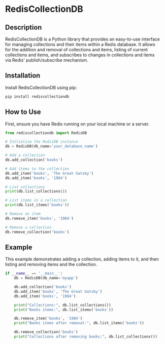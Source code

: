 
# RedisCollectionDB

## Description
RedisCollectionDB is a Python library that provides an easy-to-use interface for managing collections and their items within a Redis database. It allows for the addition and removal of collections and items, listing of current collections and items, and subscribes to changes in collections and items via Redis' publish/subscribe mechanism.

## Installation
Install RedisCollectionDB using pip:

```bash
pip install rediscollectiondb
```

## How to Use
First, ensure you have Redis running on your local machine or a server.

```python
from rediscollectiondb import RedisDB

# Initialize the RedisDB instance
db = RedisDB(db_name='your_database_name')

# Add a collection
db.add_collection('books')

# Add items to the collection
db.add_item('books', 'The Great Gatsby')
db.add_item('books', '1984')

# List collections
print(db.list_collections())

# List items in a collection
print(db.list_items('books'))

# Remove an item
db.remove_item('books', '1984')

# Remove a collection
db.remove_collection('books')
```

## Example
This example demonstrates adding a collection, adding items to it, and then listing and removing items and the collection.

```python
if __name__ == '__main__':
    db = RedisDB(db_name='myapp')

    db.add_collection('books')
    db.add_item('books', 'The Great Gatsby')
    db.add_item('books', '1984')

    print("Collections:", db.list_collections())
    print("Books items:", db.list_items('books'))

    db.remove_item('books', '1984')
    print("Books items after removal:", db.list_items('books'))

    db.remove_collection('books')
    print("Collections after removing books:", db.list_collections())
```
